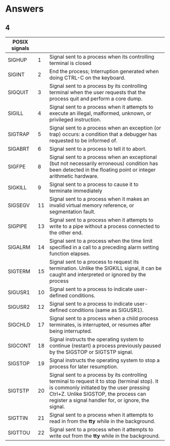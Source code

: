 # Answers

## 4

| POSIX signals |    |                                                                                                                                                                                                                                         |
| ------------- | -- | --------------------------------------------------------------------------------------------------------------------------------------------------------------------------------------------------------------------------------------- |
| SIGHUP        | 1  | Signal sent to a process when its controlling terminal is closed                                                                                                                                                                        |
| SIGINT        | 2  | End the process; Interruption generated when doing CTRL-C on the keyboard.                                                                                                                                                              |
| SIGQUIT       | 3  | Signal sent to a process by its controlling terminal when the user requests that the process quit and perform a core dump.                                                                                                              |
| SIGILL        | 4  | Signal sent to a process when it attempts to execute an illegal, malformed, unknown, or privileged instruction.                                                                                                                         |
| SIGTRAP       | 5  | Signal sent to a process when an exception (or trap) occurs: a condition that a debugger has requested to be informed of.                                                                                                               |
| SIGABRT       | 6  | Signal sent to a process to tell it to abort.                                                                                                                                                                                           |
| SIGFPE        | 8  | Signal sent to a process when an exceptional (but not necessarily erroneous) condition has been detected in the floating point or integer arithmetic hardware.                                                                          |
| SIGKILL       | 9  | Signal sent to a process to cause it to terminate immediately                                                                                                                                                                           |
| SIGSEGV       | 11 | Signal sent to a process when it makes an invalid virtual memory reference, or segmentation fault.                                                                                                                                      |
| SIGPIPE       | 13 | Signal sent to a process when it attempts to write to a pipe without a process connected to the other end.                                                                                                                              |
| SIGALRM       | 14 | Signal sent to a process when the time limit specified in a call to a preceding alarm setting function elapses.                                                                                                                         |
| SIGTERM       | 15 | Signal sent to a process to request its termination. Unlike the SIGKILL signal, it can be caught and interpreted or ignored by the process                                                                                              |
| SIGUSR1       | 10 | Signal sent to a process to indicate user-defined conditions.                                                                                                                                                                           |
| SIGUSR2       | 12 | Signal sent to a process to indicate user-defined conditions (same as SIGUSR1).                                                                                                                                                         |
| SIGCHLD       | 17 | Signal sent to a process when a child process terminates, is interrupted, or resumes after being interrupted.                                                                                                                           |
| SIGCONT       | 18 | Signal instructs the operating system to continue (restart) a process previously paused by the SIGSTOP or SIGTSTP signal.                                                                                                               |
| SIGSTOP       | 19 | Signal instructs the operating system to stop a process for later resumption.                                                                                                                                                           |
| SIGTSTP       | 20 | Signal sent to a process by its controlling terminal to request it to stop (terminal stop). It is commonly initiated by the user pressing Ctrl+Z. Unlike SIGSTOP, the process can register a signal handler for, or ignore, the signal. |
| SIGTTIN       | 21 | Signal sent to a process when it attempts to read in from the **tty** while in the background.                                                                                                                                          |
| SIGTTOU       | 22 | Signal sent to a process when it attempts to write out from the **tty** while in the background.                                                                                                                                        |